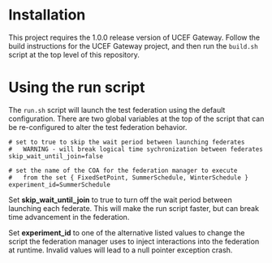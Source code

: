 # Installation

This project requires the 1.0.0 release version of UCEF Gateway. Follow the build instructions for the UCEF Gateway project, and then run the `build.sh` script at the top level of this repository.

# Using the run script

The `run.sh` script will launch the test federation using the default configuration. There are two global variables at the top of the script that can be re-configured to alter the test federation behavior.

```
# set to true to skip the wait period between launching federates
#   WARNING - will break logical time sychronization between federates
skip_wait_until_join=false

# set the name of the COA for the federation manager to execute
#   from the set { FixedSetPoint, SummerSchedule, WinterSchedule }
experiment_id=SummerSchedule
```

Set **skip_wait_until_join** to true to turn off the wait period between launching each federate. This will make the run script faster, but can break time advancement in the federation.

Set **experiment_id** to one of the alternative listed values to change the script the federation manager uses to inject interactions into the federation at runtime. Invalid values will lead to a null pointer exception crash.

